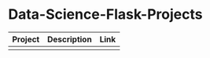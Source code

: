# Data-Science-Flask-Projects

|Project | Description | Link |
|------- |------------ |------|
||||
